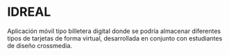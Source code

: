 # IDREAL

Aplicación móvil tipo billetera digital donde se podría almacenar diferentes tipos de tarjetas de
forma virtual, desarrollada en conjunto con estudiantes de diseño crossmedia.
